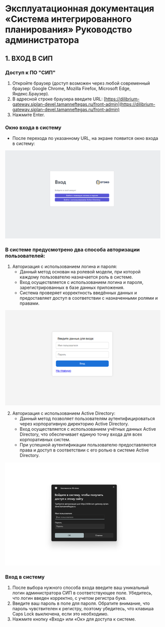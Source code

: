 
# Эксплуатационная документация «Система интегрированного планирования» Руководство администратора

## 1. ВХОД В СИП

### Доступ к ПО "СИП"

1. Откройте браузер (доступ возможен через любой современный браузер: Google Chrome, Mozilla Firefox, Microsoft Edge, Яндекс.Браузер).
2. В адресной строке браузера введите URL:
   [https://dilibrium-gateway.siplan-devel.tamanneftegas.ru/front-admin](https://dilibrium-gateway.siplan-devel.tamanneftegas.ru/front-admin)
3. Нажмите Enter.

### Окно входа в систему

- После перехода по указанному URL, на экране появится окно входа в систему:


![Рисунок 1 – Окно входа в систему](docs/image/image.png)


### В системе предусмотрено два способа авторизации пользователей:

1. Авторизация с использованием логина и пароля:
    - Данный метод основан на ролевой модели, при которой каждому пользователю назначается роль в системе.
    - Вход осуществляется с использованием логина и пароля, зарегистрированных в базе данных приложения.
    - Система проверяет корректность введённых данных и предоставляет доступ в соответствии с назначенными ролями и правами.


![Рисунок 2 – Окно входа в систему](docs/image/image_2.png)


2. Авторизация с использованием Active Directory:
    - Данный метод позволяет пользователям аутентифицироваться через корпоративную директорию Active Directory.
    - Вход осуществляется с использованием учётных данных Active Directory, что обеспечивает единую точку входа для всех корпоративных систем.
    - При успешной аутентификации пользователю предоставляются права и доступ в соответствии с его ролью в системе Active Directory.

![Рисунок 3 – Окно входа в систему](docs/image/image_3.png)

### Вход в систему

1. После выбора нужного способа входа введите ваш уникальный логин администратора СИП в соответствующее поле. Убедитесь, что логин введен корректно, с учетом регистра букв.
2. Введите ваш пароль в поле для пароля. Обратите внимание, что пароль чувствителен к регистру, поэтому убедитесь, что клавиша Caps Lock выключена, если это необходимо.
3. Нажмите кнопку «Вход» или «Ок» для доступа к системе.